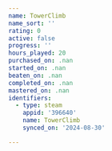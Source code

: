 ```yaml
---
name: TowerClimb
name_sort: ''
rating: 0
active: false
progress: ''
hours_played: 20
purchased_on: .nan
started_on: .nan
beaten_on: .nan
completed_on: .nan
mastered_on: .nan
identifiers:
  - type: steam
    appid: '396640'
    name: TowerClimb
    synced_on: '2024-08-30'

---
```

